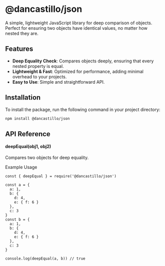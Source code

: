 # @dancastillo/json

A simple, lightweight JavaScript library for deep comparison of objects. Perfect for ensuring two objects have identical values, no matter how nested they are.

## Features

- **Deep Equality Check**: Compares objects deeply, ensuring that every nested property is equal.
- **Lightweight & Fast**: Optimized for performance, adding minimal overhead to your projects.
- **Easy to Use**: Simple and straightforward API.

## Installation

To install the package, run the following command in your project directory:

```bash
npm install @dancastillo/json
```

## API Reference

#### deepEqual(obj1, obj2)

Compares two objects for deep equality.

Example Usage
```typsescripe
const { deepEqual } = require('@dancastillo/json')

const a = {
  a: 1,
  b: {
    d: 4,
    e: { f: 6 }
  },
  c: 3
}
const b = {
  a: 1,
  b: {
    d: 4,
    e: { f: 6 }
  },
  c: 3
}

console.log(deepEqual(a, b)) // true
```

